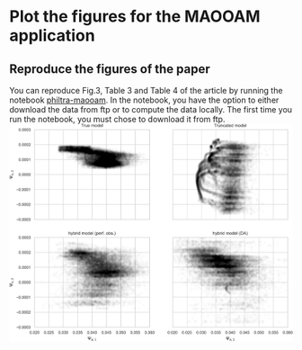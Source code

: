 
# Plot the figures for the MAOOAM application

## Reproduce the figures of the paper
You can reproduce  Fig.3, Table 3 and Table 4 of the article by running the notebook [philtra-maooam](philtra-maooam.ipynb). In the notebook, you have the option to either download the data from ftp or to compute the data locally. The first time you run the notebook, you must chose to download it from ftp.
 ![Figure 3](philtra-fig3.png)
